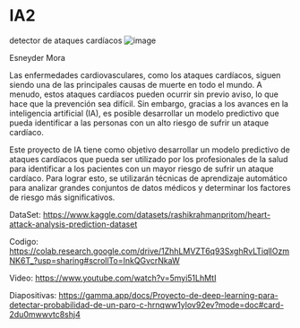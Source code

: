 # IA2
detector de ataques cardíacos
![image](https://github.com/EsneyderMora/IA2/assets/131726356/c479a0cc-9df5-4826-980c-01b12fb282d7)


Esneyder Mora


Las enfermedades cardiovasculares, como los ataques cardíacos, siguen siendo una de las principales causas de muerte en todo el mundo. A menudo, estos ataques cardíacos pueden ocurrir sin previo aviso, lo que hace que la prevención sea difícil. Sin embargo, gracias a los avances en la inteligencia artificial (IA), es posible desarrollar un modelo predictivo que pueda identificar a las personas con un alto riesgo de sufrir un ataque cardíaco.

Este proyecto de IA tiene como objetivo desarrollar un modelo predictivo de ataques cardíacos que pueda ser utilizado por los profesionales de la salud para identificar a los pacientes con un mayor riesgo de sufrir un ataque cardíaco. Para lograr esto, se utilizarán técnicas de aprendizaje automático para analizar grandes conjuntos de datos médicos y determinar los factores de riesgo más significativos.

DataSet: https://www.kaggle.com/datasets/rashikrahmanpritom/heart-attack-analysis-prediction-dataset

Codigo: https://colab.research.google.com/drive/1ZhhLMVZT6q93SxghRvLTiqlIOzmNK6T_?usp=sharing#scrollTo=InkQGvcrNkaW

Video: https://www.youtube.com/watch?v=5myi51LhMtI

Diapositivas: https://gamma.app/docs/Proyecto-de-deep-learning-para-detectar-probabilidad-de-un-paro-c-hrnqww1ylov92ev?mode=doc#card-2du0mwwvtc8shj4
